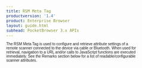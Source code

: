 ```yaml
---
title: RSM Meta Tag
productversion: '1.4'
product: Enterprise Browser
layout: guide.html
subhead: PocketBrowser 3.x APIs
---
```


The RSM Meta Tag is used to configure and retrieve attribute settings of a remote scanner connected to the device via cable or Bluetooth. When used for retrieval, navigation to a URL and/or calls to JavaScript functions are executed immediately. See the Remarks section below for a list of readable/configurable scanner attributes. 

<html>
  <head>
    <META http-equiv="Content-Type" content="text/html; charset=utf-8">
    <style>
					body
					{
					font-family:verdana,arial,helvetica;
					font-size:x-small;
					margin:20;
					}
					h1
					{
					font-family:verdana,arial,helvetica;
					font-size:medium;
					font-weight:bold;
					}
					th
					{
					font-family:verdana,arial,helvetica;
					font-size:x-small;
					font-weight:bold;
					text-align:left;
					background-color:#CCCCCC;
					}
					td
					{
					font-family:verdana,arial,helvetica;
					font-size:x-small;
					text-align:left;
					}
					.clsRef
					{
					font-family:verdana,arial,helvetica;
					font-size:small;
					color:#003399;
					font-weight:bold;
					text-align:left;
					}
					.clsSyntax
					{
					font-family:courier;
					font-size:x-small;
					text-align:left;
					background-color:#ffffff;
					}
					.clsSyntaxHeadings
					{
					font-family:verdana,arial,helvetica;
					font-size:x-small;
					font-weight:bold;
					text-align:left;
					color:#000066;
					background-color:#efeff7;
					border-bottom: #c8cdde 1px solid;
					}
					.clsSyntaxCells
					{
					font-family:verdana,arial,helvetica;
					font-size:x-small;
					text-align:left;
					background-color:#f7f7ff;
					border-bottom: #d5d5d3 1px solid;
					}
				</style>
    <title>RSM</title><script type="text/javascript" language="Javascript">
					
					function ToggleSpan(SpanId, ImgID)
					{
						var path = '../Resources/'
					//Toggle the span view on or off
					var Rollup = document.all.item(SpanId);
					var RollupImg = document.all.item(ImgID);
					var ToggleExpand = path + 'ToggleExpand.gif';
					var ToggleCollapse = path + 'ToggleCollapse.gif';
					Rollup.style.display = (Rollup.style.display=='none' ? 'block' : 'none');
					RollupImg.src = (Rollup.style.display=='none' ? ToggleExpand : ToggleCollapse);
					}

					function CopyTemplate(sControl)
					{
					//Copy the template values held in the appropriate textarea to clipboard
					if (window.clipboardData)
					{
					window.clipboardData.setData("Text", document.all.item(sControl).value);
					}
					return false;
					}
					
				</script></head>
  <body topmargin="0" leftmargin="0" marginheight="0" marginwidth="0" bgcolor="#ffffff" text="#000000">
    <hr size="1">
    <div id="SyntaxSpan" style="display:block">
      <blockquote>
        <table class="clsSyntax" cellspacing="1" cellpadding="3" width="95%">
          <tr>
            <th class="clsSyntaxHeadings">RSM (META Tag) Syntax
						</th>
          </tr>
          <tr>
            <td class="clsSyntaxCells">
              <p>&lt;META HTTP-Equiv="RSM" content="[parameter]"&gt;</p>
            </td>
          </tr>
        </table>
      </blockquote><br></div>
    <div id="ParametersWOSpan" style="display:block">
      <blockquote>
				Items listed in this section indicate methods or, in some cases, indicate parameters which will be retrieved.
				<BR><BR><table class="clsSyntax" cellspacing="1" cellpadding="3" width="95%">
          <col width="10%">
          <col width="68%">
          <col width="22%">
          <tr>
            <th class="clsSyntaxHeadings">Name</th>
            <th class="clsSyntaxHeadings">Description</th>
            <th class="clsSyntaxHeadings">
              <table cellspacing="0" cellpadding="0">
                <tr>
                  <td width="85%" class="clsSyntaxHeadings" style="border-bottom-style: none;">Default Value</td>
                </tr>
              </table>
            </th>
          </tr>
          <tr>
            <td valign="top" class="clsSyntaxCells"><b>[Attribute]</b></td>
            <td valign="top" class="clsSyntaxCells">	Marks the specified attribute to be returned when RSMGetEvent is next called.
					Applicable attributes are all those in the table in the remarks section listed as 
					readable.</td>
            <td valign="top" class="clsSyntaxCells">
										N/A
									</td>
          </tr>
        </table>
        <table cellspacing="1" cellpadding="3" width="95%">
          <col width="78%">
          <col width="8%">
          <col width="1%">
          <col width="5%">
          <col width="1%">
          <col width="5%">
          <col width="2%">
          <tr align="right">
            <td></td>
            <td valign="bottom" style="border-bottom-style: none;font-weight:normal;font-size:xx-small;"><nobr><b>Copy methods template to clipboard:</b></nobr></td>
            <td></td>
            <td valign="bottom" style="border-bottom-style: none;font-weight:normal;font-size:xx-small;"><nobr><img id="imgCopyDefaultsWO" alt="Copy META Tag template to clipboard" onclick="CopyTemplate('txtMETATemplateWO')" onmouseover="this.style.cursor='hand'" src="../Resources/CopyDefaults.gif">
									META Tags
								</nobr></td>
            <td></td>
            <td valign="middle" style="border-bottom-style: none;font-weight:normal;font-size:xx-small;"><nobr><img id="imgCopyDefaultsWO" alt="Copy Javascript template to clipboard" onclick="CopyTemplate('txtJavascriptTemplateWO')" onmouseover="this.style.cursor='hand'" src="../Resources/CopyDefaults.gif">
									Javascript
								</nobr></td>
            <td></td>
          </tr>
        </table>
        <div style="display:none"><textarea id="txtMETATemplateWO">&lt;!-- 
The RSM META Tag is a tag used to configure or to retrieve attributes relating to a remote scanner either tethered to the device or connected via Bluetooth. The properties of the scanner which can be configured are detailed in the 'Remarks' section. When used for retrieval navigation to URL or call to javascript function happens immediately.
--&gt;

&lt;!-- &lt;META HTTP-Equiv="RSM" Content="[Attribute]"&gt; --&gt;      &lt;!-- 	Marks the specified attribute to be returned when RSMGetEvent is next called.
					Applicable attributes are all those in the table in the remarks section listed as 
					readable. --&gt;</textarea></div>
        <div style="display:none"><textarea id="txtJavascriptTemplateWO">&lt;script&gt;
   /*
   The RSM META Tag is a tag used to configure or to retrieve attributes relating to a remote scanner either tethered to the device or connected via Bluetooth. The properties of the scanner which can be configured are detailed in the 'Remarks' section. When used for retrieval navigation to URL or call to javascript function happens immediately.
   */
   function doRSMInit()
   {
      var objGeneric = new ActiveXObject("PocketBrowser.Generic");

      //objGeneric.InvokeMETAFunction('RSM', '[Attribute]');      /* 	Marks the specified attribute to be returned when RSMGetEvent is next called.
					Applicable attributes are all those in the table in the remarks section listed as 
					readable. */
   }
&lt;/script&gt;</textarea></div>
      </blockquote><br></div>
    <div id="ParametersWSpan" style="display:block">
      <blockquote>
				Items listed in this section indicate parameters, or attributes which can be set.
				<BR><BR><table class="clsSyntax" cellspacing="1" cellpadding="3" width="95%">
          <col width="20%">
          <col width="20%">
          <col width="38%">
          <col width="22%">
          <tr>
            <th class="clsSyntaxHeadings">Name</th>
            <th class="clsSyntaxHeadings">Possible Values</th>
            <th class="clsSyntaxHeadings">Description</th>
            <th class="clsSyntaxHeadings">
              <table cellspacing="0" cellpadding="0">
                <tr>
                  <td width="85%" class="clsSyntaxHeadings" style="border-bottom-style: none;">Default Value</td>
                </tr>
              </table>
            </th>
          </tr>
          <tr>
            <td valign="top" class="clsSyntaxCells"><b>[Attribute]:[Value]
													</b></td>
            <td valign="top" class="clsSyntaxCells">ID of Scanner, obtained via EnumScanner</td>
            <td valign="top" class="clsSyntaxCells">	Causes the specified attribute of the remote scanner to be configured with the stated value.  
					The table in the remarks section lists those writeable attributes which can be configured 
					along with their range of possible values.</td>
            <td valign="top" class="clsSyntaxCells">Device Dependant</td>
          </tr>
        </table>
        <table cellspacing="1" cellpadding="3" width="95%">
          <col width="78%">
          <col width="8%">
          <col width="1%">
          <col width="5%">
          <col width="1%">
          <col width="5%">
          <col width="2%">
          <tr align="right">
            <td></td>
            <td valign="bottom" style="border-bottom-style: none;font-weight:normal;font-size:xx-small;"><nobr><b>Copy parameters template to clipboard:</b></nobr></td>
            <td></td>
            <td valign="bottom" style="border-bottom-style: none;font-weight:normal;font-size:xx-small;"><nobr><img id="imgCopyDefaultsW" alt="Copy META Tag template to clipboard" onclick="CopyTemplate('txtMETATemplateW')" onmouseover="this.style.cursor='hand'" src="../Resources/CopyDefaults.gif">
									META Tags
								</nobr></td>
            <td></td>
            <td valign="middle" style="border-bottom-style: none;font-weight:normal;font-size:xx-small;"><nobr><img id="imgCopyDefaultsW" alt="Copy Javascript template to clipboard" onclick="CopyTemplate('txtJavascriptTemplateW')" onmouseover="this.style.cursor='hand'" src="../Resources/CopyDefaults.gif">
									Javascript
								</nobr></td>
            <td></td>
          </tr>
        </table>
        <div style="display:none"><textarea id="txtMETATemplateW">&lt;!-- 
The RSM META Tag is a tag used to configure or to retrieve attributes relating to a remote scanner either tethered to the device or connected via Bluetooth. The properties of the scanner which can be configured are detailed in the 'Remarks' section. When used for retrieval navigation to URL or call to javascript function happens immediately.
--&gt;
&lt;!-- &lt;META HTTP-Equiv="RSM" Content="[Attribute]:[Value]"&gt; --&gt;      &lt;!-- 	Causes the specified attribute of the remote scanner to be configured with the stated value.  
					The table in the remarks section lists those writeable attributes which can be configured 
					along with their range of possible values. --&gt;</textarea></div>
        <div style="display:none"><textarea id="txtJavascriptTemplateW">&lt;script&gt;
   /*
   The RSM META Tag is a tag used to configure or to retrieve attributes relating to a remote scanner either tethered to the device or connected via Bluetooth. The properties of the scanner which can be configured are detailed in the 'Remarks' section. When used for retrieval navigation to URL or call to javascript function happens immediately.
   */

   function doRSMInit()
   {
      var objGeneric = new ActiveXObject("PocketBrowser.Generic");

      //objGeneric.InvokeMETAFunction('RSM', '[Attribute]:[Value]');      /* 	Causes the specified attribute of the remote scanner to be configured with the stated value.  
					The table in the remarks section lists those writeable attributes which can be configured 
					along with their range of possible values. */

   }
&lt;/script&gt;</textarea></div>
      </blockquote><br></div>
    <div id="ReturnsSpan" style="display:block">
      <blockquote>
        <p>
					Modules return information back to their web pages via retrieval tags, for example the scanner has a retrieval tag called 'DecodeEvent' which is called whenever it decodes a barcode.  To register to receive a retrieval tag call the module as follows:
					<blockquote>
            <pre class="clsSyntaxCells">&lt;META HTTP-Equiv="[Module]" content="[RetrievalTag]:url('[URI]')"&gt;</pre>
						So to register to retrieve the Scanner's DecodeEvent the following syntax would be used:
						<pre class="clsSyntaxCells">&lt;META HTTP-Equiv="Scanner" content="DecodeEvent:url('Javascript:doScan('%6', '%s', %3, '%2');')"&gt;</pre>
          </blockquote><BR><P>
					Retrieval tags return information by replacing the text in place holders, defined as '%s' or '%&lt;number&gt;'.  Each place holder represents 1 return value with '%s' being populated sequentially or '%&lt;number&gt;' providing direct acces to the desired value.
					</P>
          <blockquote>
            <p>
								If the content for the Scanner's DecodeEvent is:<BR><pre class="clsSyntaxCells">"url('Javascript:doScan('%6', '%s', %3, '%2');')"</pre><BR>
								The function would be called as follows:<BR><pre class="clsSyntaxCells">"Javascript:doScan('Decode', '5449000053879', 0x35, 'SCN:EAN13');"</pre><BR></p>
          </blockquote>
        </p><br><DIV class="clsRef">RsmGetEvent</DIV>
        <DIV></DIV><BR><table class="clsSyntax" cellspacing="1" cellpadding="3" width="95%">
          <col width="3%">
          <col width="20%">
          <col width="77%">
          <tr>
            <th class="clsSyntaxHeadings">ID</th>
            <th class="clsSyntaxHeadings">Name</th>
            <th class="clsSyntaxHeadings">Description</th>
          </tr>
          <tr>
            <td class="clsSyntaxCells" valign="top">1</td>
            <td class="clsSyntaxCells" valign="top"><b>AttributeArray</b></td>
            <td class="clsSyntaxCells" style="text-align:left;">Array of attribute values.  The attributes returned in this array are those
						registered for by calls to RSM prior to calling RSMGetEvent.  
						The table in the remarks section gives the possible values associated with 
						each attribute, if an attribute is not supported then 'Unsupported Attribute' 
						will be returned in that attribute's array position.</td>
          </tr>
        </table>
        <div style="display:none"><textarea id="ID0ETB">&lt;!-- &lt;META HTTP-Equiv="RSM" Content="RsmGetEvent:url('JavaScript:fnJSCallbackHandler(%1);')"&gt; --&gt;</textarea></div>
        <div style="display:none"><textarea rows="20" cols="200" id="ID0EXB">&lt;script&gt;
   /*
   function doRSMInit()
   {
      var objGeneric = new ActiveXObject("PocketBrowser.Generic");

      //objGeneric.InvokeMETAFunction('RSM', 'RsmGetEvent:url('JavaScript:fnJSCallbackHandler(%1);')');      /*  */
   }
&lt;/script&gt;</textarea></div>
        <table cellspacing="1" cellpadding="3" width="95%">
          <col width="78%">
          <col width="8%">
          <col width="1%">
          <col width="5%">
          <col width="1%">
          <col width="5%">
          <col width="2%">
          <tr align="right">
            <td></td>
            <td valign="bottom" style="border-bottom-style: none;font-weight:normal;font-size:xx-small;"><nobr><b>Copy this return value template to clipboard:</b></nobr></td>
            <td></td>
            <td valign="bottom" style="border-bottom-style: none;font-weight:normal;font-size:xx-small;"><nobr><img id="imgCopyDefaultsReturn" alt="Copy META Tag template to clipboard" onmouseover="this.style.cursor='hand'" src="../Resources/CopyDefaults.gif" onclick="CopyTemplate('ID0ETB');">
									META Tags
								</nobr></td>
            <td></td>
            <td valign="middle" style="border-bottom-style: none;font-weight:normal;font-size:xx-small;"><nobr><img id="imgCopyDefaultsWO" alt="Copy Javascript template to clipboard" onmouseover="this.style.cursor='hand'" src="../Resources/CopyDefaults.gif" onclick="CopyTemplate('ID0EXB');">
									Javascript
								</nobr></td>
            <td></td>
          </tr>
        </table><br><br></blockquote><br></div>
    <div id="ExamplesSpan" style="display:block">
      <blockquote>
        <p>The following example configures some parameters associated with the remote Bluetooth scanner:</p>
        <table class="clsSyntax" cellspacing="1" cellpadding="3" width="95%">
          <tr>
            <td>
              <pre class="clsSyntaxCells">
&lt;META HTTP-Equiv="Scanner" Content="Enabled"&gt;
&lt;META HTTP-Equiv="RSM" Content="BluetoothAuthentication:True"&gt;
&lt;META HTTP-Equiv="RSM" Content="BluetoothPincode:5678"&gt;
&lt;META HTTP-Equiv="RSM" Content="BluetoothReconnectAttempts:6"&gt;
&lt;META HTTP-Equiv="RSM" Content="BluetoothBeepOnReconnectAttempt:True"&gt;
&lt;META HTTP-Equiv="RSM" Content="BluetoothPINCodeType:UseStored"&gt;
&lt;META HTTP-Equiv="RSM" Content="BluetoothAutoReconnect:OnPowerOutOfRange"&gt;
</pre>
            </td>
          </tr>
        </table>
        <table cellspacing="1" cellpadding="3" width="95%">
          <col width="85%">
          <col width="15%">
          <tr align="right">
            <td></td>
            <td valign="bottom" style="border-bottom-style: none;font-weight:normal;font-size:xx-small;"><nobr><img id="imgCopyDefaults" alt="Copy example to clipboard" onmouseover="this.style.cursor='hand'" src="../Resources/CopyDefaults.gif" onclick="CopyTemplate('ID0EBC');">
									Copy example to clipboard
								</nobr></td>
          </tr>
        </table>
        <div id="Examples" style="display:none"><textarea id="ID0EBC">&lt;!-- 
The following example configures some parameters associated with the remote Bluetooth scanner:
--&gt;
&lt;META HTTP-Equiv="Scanner" Content="Enabled"&gt;
&lt;META HTTP-Equiv="RSM" Content="BluetoothAuthentication:True"&gt;
&lt;META HTTP-Equiv="RSM" Content="BluetoothPincode:5678"&gt;
&lt;META HTTP-Equiv="RSM" Content="BluetoothReconnectAttempts:6"&gt;
&lt;META HTTP-Equiv="RSM" Content="BluetoothBeepOnReconnectAttempt:True"&gt;
&lt;META HTTP-Equiv="RSM" Content="BluetoothPINCodeType:UseStored"&gt;
&lt;META HTTP-Equiv="RSM" Content="BluetoothAutoReconnect:OnPowerOutOfRange"&gt;
</textarea></div>
        <p>The following example retrieves some attributes of the Bluetooth Scanner:</p>
        <table class="clsSyntax" cellspacing="1" cellpadding="3" width="95%">
          <tr>
            <td>
              <pre class="clsSyntaxCells">
&lt;SCRIPT TYPE="TEXT/JAVASCRIPT"&gt;
function RSMNav(attributeArray)
{
	//  Receive array of attribute values in the order they were registered and populate SPAN tags.
	var spanID;
	var spanElement;
	for(i=0; i &lt; attributeArray.length; i++)
	{
		spanID = "Span" + (i+1);
		spanElement = document.getElementById(spanID);
		spanElement.innerText = attributeArray[i];
	}
}
function onTest()
{
  var Generic = new ActiveXObject("PocketBrowser.Generic");
  //Invoke some attributes to be returned 
  Generic.InvokeMETAFunction('RSM', 'ModelNumber'); //  Array Index 0
  Generic.InvokeMETAFunction('RSM', 'SerialNumber');			
  Generic.InvokeMETAFunction('RSM', 'BluetoothAddress');		
  Generic.InvokeMETAFunction('RSM', 'BluetoothPINcode');
  Generic.InvokeMETAFunction('RSM', 'BluetoothFriendlyName');
  Generic.InvokeMETAFunction('RSM', 'ProximityEnable'); //  Array Index 5
  //  Finally Invoke the Navigation, this will call RSMNav with the array of parameters we have registered for above.
  Generic.InvokeMETAFunction('RSM', "RsmGetEvent:url('JavaScript:RSMNav(%s);')");
}
&lt;/SCRIPT&gt;
&lt;HTML&gt;
&lt;HEAD&gt;
&lt;META HTTP-Equiv="reloadbutton" content="show"&gt;
&lt;!-- Scanner must be enabled to use RSM functionality --&gt;
&lt;META HTTP-Equiv="Scanner" Content="Enabled:SCN2"&gt;
&lt;/HEAD&gt;
&lt;BODY&gt;
&lt;a href="javascript:onTest()"&gt;Get Values&lt;/a&gt;&lt;br&gt;
Model Number: &lt;span id=Span1&gt;&lt;/span&gt;&lt;br&gt;
Serial Number: &lt;span id=Span2&gt;&lt;/span&gt;&lt;br&gt;
BT Address: &lt;span id=Span3&gt;&lt;/span&gt;&lt;br&gt;
BT PINcode: &lt;span id=Span4&gt;&lt;/span&gt;&lt;br&gt;
BT Friendly Name: &lt;span id=Span5&gt;&lt;/span&gt;&lt;br&gt;
Proximity Enable: &lt;span id=Span6&gt;&lt;/span&gt;&lt;br&gt;
&lt;/BODY&gt;
&lt;/HTML&gt;
</pre>
            </td>
          </tr>
        </table>
        <table cellspacing="1" cellpadding="3" width="95%">
          <col width="85%">
          <col width="15%">
          <tr align="right">
            <td></td>
            <td valign="bottom" style="border-bottom-style: none;font-weight:normal;font-size:xx-small;"><nobr><img id="imgCopyDefaults" alt="Copy example to clipboard" onmouseover="this.style.cursor='hand'" src="../Resources/CopyDefaults.gif" onclick="CopyTemplate('ID0EIC');">
									Copy example to clipboard
								</nobr></td>
          </tr>
        </table>
        <div id="Examples" style="display:none"><textarea id="ID0EIC">&lt;!-- 
The following example retrieves some attributes of the Bluetooth Scanner:
--&gt;
&lt;SCRIPT TYPE="TEXT/JAVASCRIPT"&gt;
function RSMNav(attributeArray)
{
	//  Receive array of attribute values in the order they were registered and populate SPAN tags.
	var spanID;
	var spanElement;
	for(i=0; i &lt; attributeArray.length; i++)
	{
		spanID = "Span" + (i+1);
		spanElement = document.getElementById(spanID);
		spanElement.innerText = attributeArray[i];
	}
}
function onTest()
{
  var Generic = new ActiveXObject("PocketBrowser.Generic");
  //Invoke some attributes to be returned 
  Generic.InvokeMETAFunction('RSM', 'ModelNumber'); //  Array Index 0
  Generic.InvokeMETAFunction('RSM', 'SerialNumber');			
  Generic.InvokeMETAFunction('RSM', 'BluetoothAddress');		
  Generic.InvokeMETAFunction('RSM', 'BluetoothPINcode');
  Generic.InvokeMETAFunction('RSM', 'BluetoothFriendlyName');
  Generic.InvokeMETAFunction('RSM', 'ProximityEnable'); //  Array Index 5
  //  Finally Invoke the Navigation, this will call RSMNav with the array of parameters we have registered for above.
  Generic.InvokeMETAFunction('RSM', "RsmGetEvent:url('JavaScript:RSMNav(%s);')");
}
&lt;/SCRIPT&gt;
&lt;HTML&gt;
&lt;HEAD&gt;
&lt;META HTTP-Equiv="reloadbutton" content="show"&gt;
&lt;!-- Scanner must be enabled to use RSM functionality --&gt;
&lt;META HTTP-Equiv="Scanner" Content="Enabled:SCN2"&gt;
&lt;/HEAD&gt;
&lt;BODY&gt;
&lt;a href="javascript:onTest()"&gt;Get Values&lt;/a&gt;&lt;br&gt;
Model Number: &lt;span id=Span1&gt;&lt;/span&gt;&lt;br&gt;
Serial Number: &lt;span id=Span2&gt;&lt;/span&gt;&lt;br&gt;
BT Address: &lt;span id=Span3&gt;&lt;/span&gt;&lt;br&gt;
BT PINcode: &lt;span id=Span4&gt;&lt;/span&gt;&lt;br&gt;
BT Friendly Name: &lt;span id=Span5&gt;&lt;/span&gt;&lt;br&gt;
Proximity Enable: &lt;span id=Span6&gt;&lt;/span&gt;&lt;br&gt;
&lt;/BODY&gt;
&lt;/HTML&gt;
</textarea></div>
      </blockquote>
    </div>
    <div id="RemarksSpan" style="display:block">
      <blockquote>
        <DIV class="clsRef"></DIV>
        <DIV style="font-family:verdana,arial,helvetica;font-size:x-small;">The following is a mapping between Attributes, their possible values and whether they are read / write:</DIV>
        <pre style="font-family:courier;font-size:small;">
Attribute                      Access  Associated Value
ScanLineWidth                    RW    The laser scan line width, 'Wide' or 'Narrow'.
DecodeFeedback                   RW    The remote scanner beeps and illuminates its green LED on a 
                                       successful decode.  'Enabled' or 'Disabled'.
ModelNumber                      R     The model number    
SerialNumber                     R     The serial number    
DateOfManufacture                R     Date of manufacture as DDMMYY    
DateOfService                    R     Date of service as DDMMYY    
BluetoothAddress                 R     Bluetooth address as FF:FF:FF:FF:FF:FF where FF is a hex number.    
BluetoothAuthentication          RW    'True' if authentication is required, else 'False'    
BluetoothEncryption              RW    True' if encryption is required, else 'False'    
BluetoothPINcode                 RW    Up to 5 character PIN code used for Bluetooth authentication    
BluetoothReconnectAttempts       RW    How long the scanner tries to re-establish connection if it goes 
                                       out of range, in seconds.  This value must be a multiple of 5
                                       and in the range 30 to 60 seconds.
BluetoothBeepOnReconnectAttempt  RW    When 'True' scanner will emit 5 beeps every 5 seconds whilst 
                                       re-connection in progress, else 'False'    
BluetoothHIDAutoReconnect        RW    'NeverReconnect', 'ReconnectOnData' or 'ReconnectImmediately'    
BluetoothFriendlyName            RW    Friendly Bluetooth name, e.g. 'MyBTScanner'    
BluetoothPINCodeType             RW    'PromptUser' to prompt the user for the PIN code or 'UseStored' to 
                                       use the code stored in memory.    
BluetoothInquiryMode             RW    'General' to use a general inquiry mode, else 'Limited'    
IgnoreCode128USPS                RW    Feature for ignoring Code 128 barcodes beginning with 420 and 421,
                                       'Enabled' or 'Disabled' 
Mems                             RW    Mems scanner 'Enabled' or 'Disabled'    
ProximityEnable                  RW    Proximity feature 'Enabled' or 'Disabled'    
ProximityDistance                RW    Specify the distance for the proximity feature as 'Short', 'Medium' 
                                       or 'Long'    
PagingEnable                     RW    Specify whether paging the device is 'Enabled' or 'Disabled'    
PagingBeepSequence               RW    Range '0' to '15' to specify the pattern for the paging beep 
                                       sequence.    
LowBatteryIndication             RW    Low battery indication 'Enabled' or 'Disabled'    
ScanTriggerWakeup                RW    Scanner trigger will wakeup the device from a low power state, 
                                       'Enabled' or 'Disabled'    
BluetoothAutoReconnect           RW    Bluetooth reconnection scheme: 
                                         'None' - No scheme
                                         'OnPower' - when powered on
                                         'OnOutofRange' - when device goes out of range
                                         'OnPowerOutofRange' - when powered on or when device goes out
                                         of range.    
LowBatteryIndicationCycle        RW    Low battery indication cycle time, in seconds 
                                       ('10', '20', '30', '40' or '50').   
ProximityContinuous              RW    Proximity continuous mode 'Enabled' or 'Disabled'
GoodScansDelay                   RW    Delay between good scans in proximity continuous mode, measured in miliseconds.
                                       Range 0 to 15000.  This value must be a multiple of 100.										 
PagingActivate                   W     'Start' or 'Stop' paging to the scanner.
BTDisconnect                     W     Command scanner to disconnect from its connected device.
BTUnpair                         W     Command scanner to unpair from its paired device.  Allows scanner to associate
                                       with a different device.
FirmwareVersion                  R     Scanner's operating system version.    
DeviceClass                      R     The device class of the system    
BatteryStatus                    R     Indicates the status us the scanner's battery, 'Unknown', 'Full', 
                                       'Medium', 'Empty', 'Charging-FullRate', 'Charging-HalfRate', 
                                       'Charging-Trickle' or 'Discharging'    
BatteryCapacity                  R     Remaining capacity of the battery, integer in the range '0' to 
                                       '100'.  'Unknown' if unable to determine, e.g. if no battery in the scanner.    
BatteryID                        R     'Simple', 'Double', 'Cabled', 'Unknown'    
</pre>
      </blockquote><br></div>
    <div id="InfoSpan" style="display:block">
      <blockquote>
        <table>
          <tr>
            <th>Supported Platforms</th>
            <td>Windows CE, Windows Mobile, Windows Mobile SE</td>
          </tr>
          <tr>
            <th>Persistence</th>
            <td>This tag is persistent.</td>
          </tr>
          <tr>
            <th>Min. Requirements</th>
            <td>This tag requires appropriate hardware to run, i.e. a remote scanner and a device which supports it.</td>
          </tr>
        </table>
      </blockquote><br></div>
    <div id="DefaultParamsSpan" style="display:none">
      <pre><textarea id="DefaultParameters"></textarea></pre>
    </div>
  </body>
</html>
